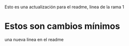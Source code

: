 Esto es una actualización para el readme, linea de la rama 1

# Estos son cambios mínimos

una nueva linea en el readme
